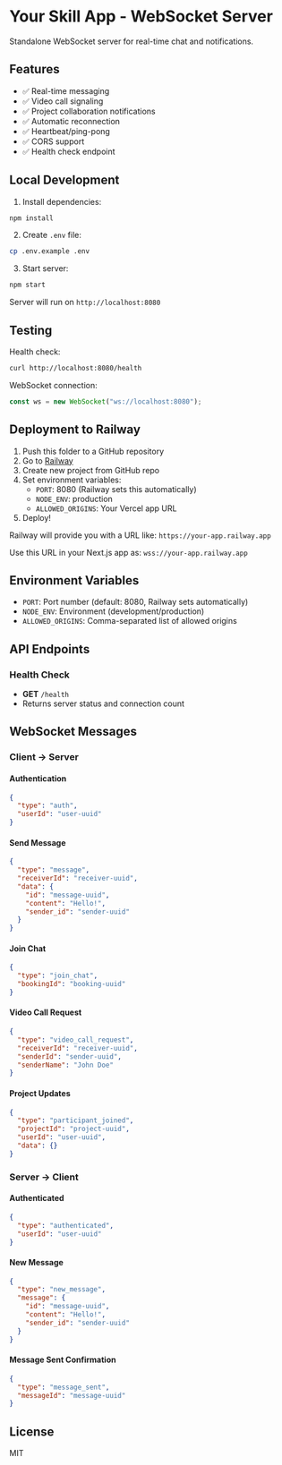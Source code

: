 # Your Skill App - WebSocket Server

Standalone WebSocket server for real-time chat and notifications.

## Features

- ✅ Real-time messaging
- ✅ Video call signaling
- ✅ Project collaboration notifications
- ✅ Automatic reconnection
- ✅ Heartbeat/ping-pong
- ✅ CORS support
- ✅ Health check endpoint

## Local Development

1. Install dependencies:

```bash
npm install
```

2. Create `.env` file:

```bash
cp .env.example .env
```

3. Start server:

```bash
npm start
```

Server will run on `http://localhost:8080`

## Testing

Health check:

```bash
curl http://localhost:8080/health
```

WebSocket connection:

```javascript
const ws = new WebSocket("ws://localhost:8080");
```

## Deployment to Railway

1. Push this folder to a GitHub repository
2. Go to [Railway](https://railway.app)
3. Create new project from GitHub repo
4. Set environment variables:
   - `PORT`: 8080 (Railway sets this automatically)
   - `NODE_ENV`: production
   - `ALLOWED_ORIGINS`: Your Vercel app URL
5. Deploy!

Railway will provide you with a URL like: `https://your-app.railway.app`

Use this URL in your Next.js app as: `wss://your-app.railway.app`

## Environment Variables

- `PORT`: Port number (default: 8080, Railway sets automatically)
- `NODE_ENV`: Environment (development/production)
- `ALLOWED_ORIGINS`: Comma-separated list of allowed origins

## API Endpoints

### Health Check

- **GET** `/health`
- Returns server status and connection count

## WebSocket Messages

### Client → Server

#### Authentication

```json
{
  "type": "auth",
  "userId": "user-uuid"
}
```

#### Send Message

```json
{
  "type": "message",
  "receiverId": "receiver-uuid",
  "data": {
    "id": "message-uuid",
    "content": "Hello!",
    "sender_id": "sender-uuid"
  }
}
```

#### Join Chat

```json
{
  "type": "join_chat",
  "bookingId": "booking-uuid"
}
```

#### Video Call Request

```json
{
  "type": "video_call_request",
  "receiverId": "receiver-uuid",
  "senderId": "sender-uuid",
  "senderName": "John Doe"
}
```

#### Project Updates

```json
{
  "type": "participant_joined",
  "projectId": "project-uuid",
  "userId": "user-uuid",
  "data": {}
}
```

### Server → Client

#### Authenticated

```json
{
  "type": "authenticated",
  "userId": "user-uuid"
}
```

#### New Message

```json
{
  "type": "new_message",
  "message": {
    "id": "message-uuid",
    "content": "Hello!",
    "sender_id": "sender-uuid"
  }
}
```

#### Message Sent Confirmation

```json
{
  "type": "message_sent",
  "messageId": "message-uuid"
}
```

## License

MIT
